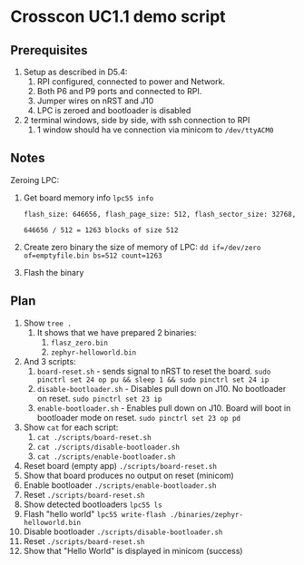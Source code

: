 # Crosscon UC1.1 demo script

## Prerequisites

1. Setup as described in D5.4:
    1. RPI configured, connected to power and Network.
    2. Both P6 and P9 ports and connected to RPI.
    3. Jumper wires on nRST and J10
    4. LPC is zeroed and bootloader is disabled
2. 2 terminal windows, side by side, with ssh connection to RPI
    1. 1 window should ha ve connection via minicom to `/dev/ttyACM0`

## Notes

Zeroing LPC:

1. Get board memory info `lpc55 info`

    ```text
    flash_size: 646656, flash_page_size: 512, flash_sector_size: 32768,

    646656 / 512 = 1263 blocks of size 512
    ```

2. Create zero binary the size of memory of LPC: `dd if=/dev/zero
    of=emptyfile.bin bs=512 count=1263`
3. Flash the binary

## Plan

1. Show `tree .`
    1. It shows that we have prepared 2 binaries:
        1. `flasz_zero.bin`
        2. `zephyr-helloworld.bin`
2. And 3 scripts:
    1. `board-reset.sh` - sends signal to nRST to reset the board. `sudo pinctrl
      set 24 op pu && sleep 1 && sudo pinctrl set 24 ip`
    2. `disable-bootloader.sh` - Disables pull down on J10. No bootloader on
      reset. `sudo pinctrl set 23 ip`
    3. `enable-bootloader.sh` - Enables pull down on J10. Board will boot in
     bootloader mode on reset. `sudo pinctrl set 23 op pd`
3. Show `cat` for each script:
    1. `cat ./scripts/board-reset.sh`
    2. `cat ./scripts/disable-bootloader.sh`
    3. `cat ./scripts/enable-bootloader.sh`
4. Reset board (empty app) `./scripts/board-reset.sh`
5. Show that board produces no output on reset (minicom)
6. Enable bootloader `./scripts/enable-bootloader.sh`
7. Reset `./scripts/board-reset.sh`
8. Show detected bootloaders `lpc55 ls`
9. Flash "hello world" `lpc55 write-flash ./binaries/zephyr-helloworld.bin`
10. Disable bootloader `./scripts/disable-bootloader.sh`
11. Reset `./scripts/board-reset.sh`
12. Show that "Hello World" is displayed in minicom (success)
